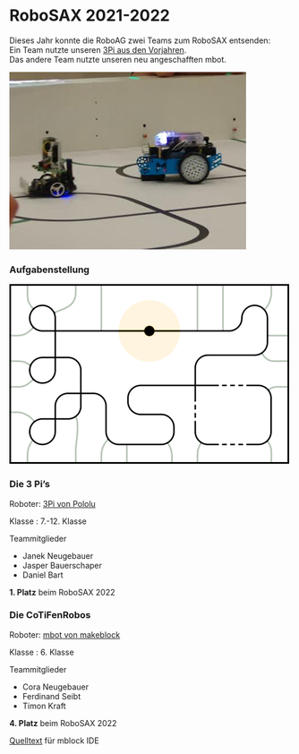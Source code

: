 # RoboSAX 2021-2022

Dieses Jahr konnte die RoboAG zwei Teams zum RoboSAX entsenden: \
Ein Team nutzte unseren [3Pi aus den Vorjahren](../2017-2018_RoboSAX). \
Das andere Team nutzte unseren neu angeschafften mbot.

![Bild des Roboters](Bilder/20220604_robos.jpg)


### Aufgabenstellung
[![Aufgabe des RoboSAX 2022](Bilder/rs2022_spielfeld.png)](https://robosax.de/2022)


### Die 3 Pi’s
Roboter: [3Pi von Pololu](https://www.pololu.com/3pi)

Klasse : 7.-12. Klasse

Teammitglieder
+ Janek Neugebauer
+ Jasper Bauerschaper
+ Daniel Bart

**1. Platz** beim RoboSAX 2022


### Die CoTiFenRobos
Roboter: [mbot von makeblock](https://www.makeblock.com/mbot)

Klasse : 6. Klasse

Teammitglieder
+ Cora Neugebauer
+ Ferdinand Seibt
+ Timon Kraft

**4. Platz** beim RoboSAX 2022

[Quelltext](Software/CoTiFenRobos/) für mblock IDE
